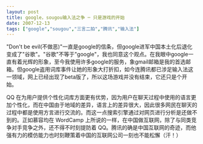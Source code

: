 ```yaml
---
layout: post
title: google，sougou输入法之争 ─ 只是游戏的开始
date: 2007-12-13
tags: ["google","sougou","三言二拍","腾讯","输入法"]
---
```


"Don't be evil(不做恶)"一直是google的信条，但google进军中国本土化后退化变成了"谷歌"。"谷歌"不等于"google"，我也同意这个观点。在我眼中google一直有着光辉的形象，至今我使用许多google的服务，象gmail邮箱是我的首选邮箱。但google盗用词库事件让她的形象大打折扣，如今连腾讯都已涉足输入法这一领域，网上已经出现了beta版了，所以这场游戏并没有结束，它还只是个开始。

<!--more-->

QQ 在为用户提供个性化词库方面更有优势，因为用户在聊天过程中使用的语言更加个性化，而在中国由于地域的差异，语言上的差异很大，因此很多网民在聊天的过程中都是使用方言进行交流的。而这一点搜索引擎通过对网页进行分析是还做不到的。正如慕容均在 WordCamp 上所说的一样，在中国做互联网，除了与同类竞争对手竞争之外，还不得不时刻提防着 QQ。腾讯的确是中国互联网的奇迹，而他强有力的模仿能力也时刻鞭策着中国的互联网公司一刻也不能松懈（汗！）